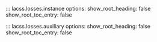::: lacss.losses.instance
      options:
        show_root_heading: false
        show_root_toc_entry: false

::: lacss.losses.auxiliary
      options:
        show_root_heading: false
        show_root_toc_entry: false